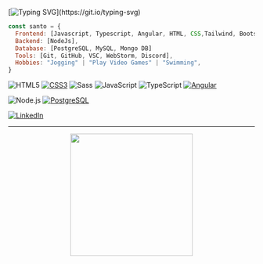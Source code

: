 
[![Typing SVG](https://readme-typing-svg.herokuapp.com?font=Orbitron&color=65F713&size=25&center=true&vCenter=true&height=54&lines=HI+there%2C+I%C2%B4m+Santiago;+Welcome+to+my+GitHub!)](https://git.io/typing-svg)

```javascript
const santo = {
  Frontend: [Javascript, Typescript, Angular, HTML, CSS,Tailwind, Bootstrap,],
  Backend: [NodeJs],
  Database: [PostgreSQL, MySQL, Mongo DB]
  Tools: [Git, GitHub, VSC, WebStorm, Discord],
  Hobbies: "Jogging" | "Play Video Games" | "Swimming",
}
```
![HTML5](https://img.shields.io/badge/-HTML5-000000?style=flat&logo=html5)
[![CSS3](https://img.shields.io/badge/-CSS3-1572B6?style=flat-square&logo=css3&link=https://github.com/LuizCarlosAbbott/)](https://github.com/santo7777/)
![Sass](https://img.shields.io/badge/-Sass-%23CC6699?style=flat-square&logo=sass&logoColor=ffffff)
![JavaScript](https://img.shields.io/badge/-JavaScript-000000?style=flat&logo=javascript)
![TypeScript](https://img.shields.io/badge/-TypeScript-000000?style=flat&logo=typescript)
[![Angular](https://img.shields.io/badge/-Angular-DD0031?style=flat-square&logo=angular&link=https://github.com/LuizCarlosAbbott/)](https://github.com/santo7777/)

![Node.js](https://img.shields.io/badge/-Node.js-222222?style=flat&logo=node.js&logoColor=339933)
[![PostgreSQL](https://img.shields.io/badge/-PostgreSQL-336791?style=flat-square&logo=postgresql&link=https://github.com/LuizCarlosAbbott/)](https://github.com/santo7777/)

[![LinkedIn](https://img.shields.io/badge/-LINKEDIN-0077B5?style=for-the-badge&logo=linkedin&logoColor=white)](https://www.linkedin.com/in/santiago-cardona-86a85119a/)

---

<p align="center">
<img align="middle" src="https://media.giphy.com/media/26AHqZycSplGWWPAI/giphy.gif" width="250" height="250" />
</p>



<!--
**santo7777/santo7777** is a ✨ _special_ ✨ repository because its `README.md` (this file) appears on your GitHub profile.

Here are some ideas to get you started:

- 🔭 I’m currently working on ...
- 🌱 I’m currently learning ...
- 👯 I’m looking to collaborate on ...
- 🤔 I’m looking for help with ...
- 💬 Ask me about ...
- 📫 How to reach me: ...
- 😄 Pronouns: ...
- ⚡ Fun fact: ...
-->
